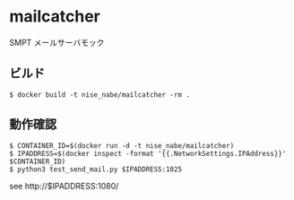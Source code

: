 mailcatcher
===========

SMPT メールサーバモック

## ビルド

```
$ docker build -t nise_nabe/mailcatcher -rm .
```

## 動作確認

```
$ CONTAINER_ID=$(docker run -d -t nise_nabe/mailcatcher)
$ IPADDRESS=$(docker inspect -format '{{.NetworkSettings.IPAddress}}' $CONTAINER_ID)
$ python3 test_send_mail.py $IPADDRESS:1025
```

see http://$IPADDRESS:1080/
